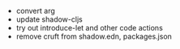 - convert arg
- update shadow-cljs
- try out introduce-let and other code actions
- remove cruft from shadow.edn, packages.json
